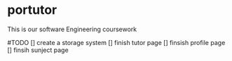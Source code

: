 # portutor
This is our software Engineering coursework 

#TODO
[] create a storage system
[] finish tutor page 
[] finsish profile page
[] finsih sunject page
